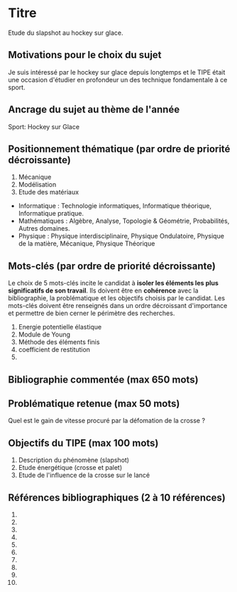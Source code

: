 # Titre 
Etude du slapshot au hockey sur glace.
## Motivations pour le choix du sujet
Je suis intéressé par le hockey sur glace depuis longtemps et le TIPE était une occasion d'étudier en profondeur un des technique fondamentale à ce sport. 


## Ancrage du sujet au thème de l'année
Sport: Hockey sur Glace

## Positionnement thématique (par ordre de priorité décroissante)

1. Mécanique 
2. Modélisation
3. Etude des matériaux

- Informatique : Technologie informatiques, Informatique théorique, Informatique pratique.
- Mathématiques : Algèbre, Analyse, Topologie & Géométrie, Probabilités, Autres domaines.
- Physique : Physique interdisciplinaire, Physique Ondulatoire, Physique de la matière, Mécanique, Physique Théorique


## Mots-clés (par ordre de priorité décroissante)

Le choix de 5 mots-clés incite le candidat à **isoler les éléments les plus significatifs de son travail**. Ils doivent être en **cohérence** avec la bibliographie, la problématique et les objectifs choisis par le candidat. Les mots-clés doivent être renseignés dans un ordre décroissant d'importance et permettre de bien cerner le périmètre des recherches.

1. Energie potentielle élastique 
2. Module de Young
3. Méthode des éléments finis
4. coefficient de restitution
5. 


## Bibliographie commentée (max 650 mots)



## Problématique retenue (max 50 mots)
Quel est le gain de vitesse procuré par la défomation de la crosse ?

## Objectifs du TIPE (max 100 mots)

1. Description du phénomène (slapshot)
2. Etude énergétique (crosse et palet)
3. Etude de l'influence de la crosse sur le lancé


## Références bibliographiques (2 à 10 références)

1. 
2.
3.
4. 
5. 
6. 
7. 
8. 
9. 
10. 

